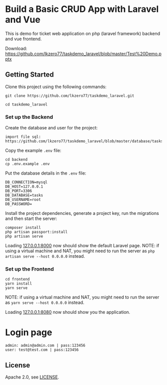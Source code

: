 # Build a Basic CRUD App with Laravel and Vue

This is demo for ticket web application on php (laravel framework) backend and vue frontend.

Download: https://github.com/lkzero77/taskdemo_laravel/blob/master/Test%20Demo.pptx

## Getting Started

Clone this project using the following commands:

```
git clone https://github.com/lkzero77/taskdemo_laravel.git

cd taskdemo_laravel
```

### Set up the Backend

Create the database and user for the project:

```
import file sql:  https://github.com/lkzero77/taskdemo_laravel/blob/master/database/tasks.sql
```

Copy the example `.env` file:

```
cd backend
cp .env.example .env
```

Put the database details in the `.env` file:

```
DB_CONNECTION=mysql
DB_HOST=127.0.0.1
DB_PORT=3306
DB_DATABASE=tasks
DB_USERNAME=root
DB_PASSWORD=
```

Install the project dependencies, generate a project key, run the migrations and then start the server:

```
composer install
php artisan passport:install
php artisan serve
```

Loading [127.0.0.1:8000](127.0.0.1:8000) now should show the default Laravel page.
NOTE: if using a virtual machine and NAT, you might need to run the server as `php artisan serve --host 0.0.0.0` instead.

### Set up the Frontend

```
cd frontend
yarn install
yarn serve
```

NOTE: if using a virtual machine and NAT, you might need to run the server as `yarn serve --host 0.0.0.0` instead.

Loading [127.0.0.1:8080](127.0.0.1:8080) now should show you the application.

# Login page

```
admin: admin@admin.com | pass:123456
user: test@test.com | pass:123456
```

## License

Apache 2.0, see [LICENSE](LICENSE).


